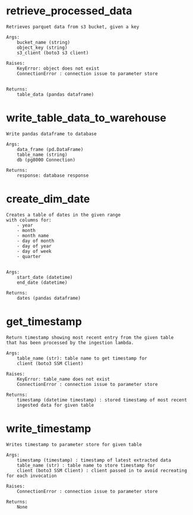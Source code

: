 # retrieve_processed_data


    Retrieves parquet data from s3 bucket, given a key

    Args:
        bucket_name (string)
        object_key (string)
        s3_client (boto3 s3 client)

    Raises:
        KeyError: object does not exist
        ConnectionError : connection issue to parameter store


    Returns:
        table_data (pandas dataframe)
    

# write_table_data_to_warehouse


    Write pandas dataframe to database

    Args:
        data_frame (pd.DataFrame)
        table_name (string)
        db (pg8000 Connection)

    Returns:
        response: database response
    

# create_dim_date


    Creates a table of dates in the given range
    with columns for:
        - year
        - month
        - month name
        - day of month
        - day of year
        - day of week
        - quarter


    Args:
        start_date (datetime)
        end_date (datetime)

    Returns:
        dates (pandas dataframe)
    

# get_timestamp


    Return timestamp showing most recent entry from the given table
    that has been processed by the ingestion lambda.

    Args:
        table_name (str): table name to get timestamp for
        client (boto3 SSM Client)

    Raises:
        KeyError: table_name does not exist
        ConnectionError : connection issue to parameter store

    Returns:
        timestamp (datetime timestamp) : stored timestamp of most recent
        ingested data for given table
    

# write_timestamp



    Writes timestamp to parameter store for given table

    Args:
        timestamp (timestamp) : timestamp of latest extracted data
        table_name (str) : table name to store timestamp for
        client (boto3 SSM Client) : client passed in to avoid recreating for each invocation

    Raises:
        ConnectionError : connection issue to parameter store

    Returns:
        None
    

